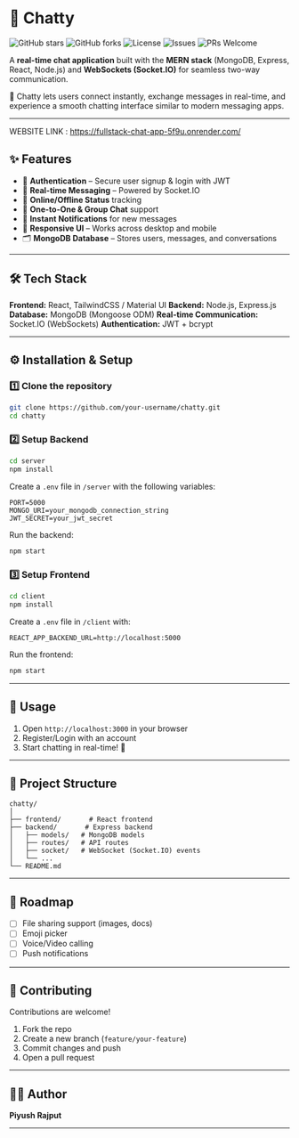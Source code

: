 

# 💬 Chatty
![GitHub stars](https://img.shields.io/github/stars/your-username/chatty?style=social)
![GitHub forks](https://img.shields.io/github/forks/your-username/chatty?style=social)
![License](https://img.shields.io/github/license/your-username/chatty)
![Issues](https://img.shields.io/github/issues/your-username/chatty)
![PRs Welcome](https://img.shields.io/badge/PRs-welcome-brightgreen.svg)

A **real-time chat application** built with the **MERN stack** (MongoDB, Express, React, Node.js) and **WebSockets (Socket.IO)** for seamless two-way communication.

🚀 Chatty lets users connect instantly, exchange messages in real-time, and experience a smooth chatting interface similar to modern messaging apps.

---


WEBSITE LINK : https://fullstack-chat-app-5f9u.onrender.com/


## ✨ Features

* 🔑 **Authentication** – Secure user signup & login with JWT
* 👥 **Real-time Messaging** – Powered by Socket.IO
* 📡 **Online/Offline Status** tracking
* 💬 **One-to-One & Group Chat** support
* 🔔 **Instant Notifications** for new messages
* 📱 **Responsive UI** – Works across desktop and mobile
* 🗂 **MongoDB Database** – Stores users, messages, and conversations

---

## 🛠 Tech Stack

**Frontend:** React, TailwindCSS / Material UI
**Backend:** Node.js, Express.js
**Database:** MongoDB (Mongoose ODM)
**Real-time Communication:** Socket.IO (WebSockets)
**Authentication:** JWT + bcrypt

---

## ⚙️ Installation & Setup

### 1️⃣ Clone the repository

```bash
git clone https://github.com/your-username/chatty.git
cd chatty
```

### 2️⃣ Setup Backend

```bash
cd server
npm install
```

Create a `.env` file in `/server` with the following variables:

```env
PORT=5000
MONGO_URI=your_mongodb_connection_string
JWT_SECRET=your_jwt_secret
```

Run the backend:

```bash
npm start
```

### 3️⃣ Setup Frontend

```bash
cd client
npm install
```

Create a `.env` file in `/client` with:

```env
REACT_APP_BACKEND_URL=http://localhost:5000
```

Run the frontend:

```bash
npm start
```

---

## 🚀 Usage

1. Open `http://localhost:3000` in your browser
2. Register/Login with an account
3. Start chatting in real-time! 🎉

---

## 📂 Project Structure

```
chatty/
│
├── frontend/       # React frontend
├── backend/       # Express backend
│   ├── models/   # MongoDB models
│   ├── routes/   # API routes
│   ├── socket/   # WebSocket (Socket.IO) events
│   └── ...
└── README.md
```

---

## 📌 Roadmap

* [ ] File sharing support (images, docs)
* [ ] Emoji picker
* [ ] Voice/Video calling
* [ ] Push notifications

---

## 🤝 Contributing

Contributions are welcome!

1. Fork the repo
2. Create a new branch (`feature/your-feature`)
3. Commit changes and push
4. Open a pull request

---

## 👨‍💻 Author

**Piyush Rajput**

---
